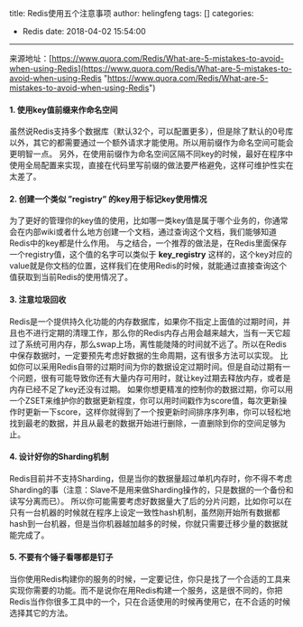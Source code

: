 title: Redis使用五个注意事项
author: helingfeng
tags: []
categories:
  - Redis
date: 2018-04-02 15:54:00
---
来源地址：[https://www.quora.com/Redis/What-are-5-mistakes-to-avoid-when-using-Redis](https://www.quora.com/Redis/What-are-5-mistakes-to-avoid-when-using-Redis "https://www.quora.com/Redis/What-are-5-mistakes-to-avoid-when-using-Redis")

#### 1. 使用key值前缀来作命名空间

虽然说Redis支持多个数据库（默认32个，可以配置更多），但是除了默认的0号库以外，其它的都需要通过一个额外请求才能使用。所以用前缀作为命名空间可能会更明智一点。
另外，在使用前缀作为命名空间区隔不同key的时候，最好在程序中使用全局配置来实现，直接在代码里写前缀的做法要严格避免，这样可维护性实在太差了。

#### 2. 创建一个类似 ”registry” 的key用于标记key使用情况

为了更好的管理你的key值的使用，比如哪一类key值是属于哪个业务的，你通常会在内部wiki或者什么地方创建一个文档，通过查询这个文档，我们能够知道Redis中的key都是什么作用。
与之结合，一个推荐的做法是，在Redis里面保存一个registry值，这个值的名字可以类似于 __key_registry__ 这样的，这个key对应的value就是你文档的位置，这样我们在使用Redis的时候，就能通过直接查询这个值获取到当前Redis的使用情况了。

#### 3. 注意垃圾回收

Redis是一个提供持久化功能的内存数据库，如果你不指定上面值的过期时间，并且也不进行定期的清理工作，那么你的Redis内存占用会越来越大，当有一天它超过了系统可用内存，那么swap上场，离性能陡降的时间就不远了。所以在Redis中保存数据时，一定要预先考虑好数据的生命周期，这有很多方法可以实现。
比如你可以采用Redis自带的过期时间为你的数据设定过期时间。但是自动过期有一个问题，很有可能导致你还有大量内存可用时，就让key过期去释放内存，或者是内存已经不足了key还没有过期。
如果你想更精准的控制你的数据过期，你可以用一个ZSET来维护你的数据更新程度，你可以用时间戳作为score值，每次更新操作时更新一下score，这样你就得到了一个按更新时间排序序列串，你可以轻松地找到最老的数据，并且从最老的数据开始进行删除，一直删除到你的空间足够为止。

#### 4. 设计好你的Sharding机制

Redis目前并不支持Sharding，但是当你的数据量超过单机内存时，你不得不考虑Sharding的事（注意：Slave不是用来做Sharding操作的，只是数据的一个备份和读写分离而已）。
所以你可能需要考虑好数据量大了后的分片问题，比如你可以在只有一台机器的时候就在程序上设定一致性hash机制，虽然刚开始所有数据都hash到一台机器，但是当你机器越加越多的时候，你就只需要迁移少量的数据就能完成了。


#### 5. 不要有个锤子看哪都是钉子

当你使用Redis构建你的服务的时候，一定要记住，你只是找了一个合适的工具来实现你需要的功能。而不是说你在用Redis构建一个服务，这是很不同的，你把Redis当作你很多工具中的一个，只在合适使用的时候再使用它，在不合适的时候选择其它的方法。

